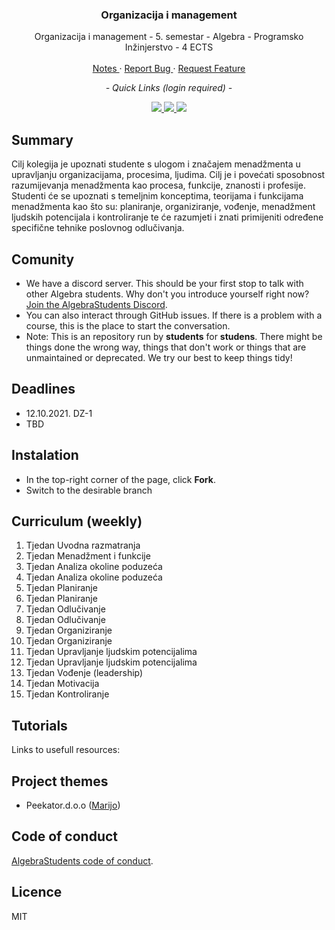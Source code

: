 <div align="center">
	<h3 align="center">Organizacija i management</h3>
	<p align="center">
		Organizacija i management - 5. semestar - Algebra - Programsko Inžinjerstvo - 4 ECTS
		<br />
		<br />
		<a href="https://github.com/AlgebraStudentCollab/organizacija-i-management/issues">
			Notes
		</a>
		<span> · </span>
		<a href="https://github.com/AlgebraStudentCollab/organizacija-i-management/issues">
			Report Bug
		</a>
		<span> · </span>
		<a  href="https://github.com/AlgebraStudentCollab/organizacija-i-management/issues">
			Request Feature
		</a>
	</p>
</div>

<div align='center'>
	<p align="center"><em>- Quick Links (login required) -</em></p>
	<a href="https://student.racunarstvo.hr/digitalnareferada/#/predmet/3375">
	<img src='https://img.shields.io/badge/infoeduka-blue?style=for-the-badge'>
	</a>
	<a  href="https://student.racunarstvo.hr/digitalnareferada/#/ocjene">
	<img src='https://img.shields.io/badge/points-green?style=for-the-badge'>
	</a>
	<a  href="https://student.racunarstvo.hr/digitalnareferada/#/prisustva">
	<img src='https://img.shields.io/badge/attendence-red?style=for-the-badge'>
	</a>
</div>

## Summary

Cilj kolegija je upoznati studente s ulogom i značajem menadžmenta u upravljanju organizacijama, procesima, ljudima. Cilj je i povećati sposobnost razumijevanja menadžmenta kao procesa, funkcije, znanosti i profesije. Studenti će se upoznati s temeljnim konceptima, teorijama i funkcijama menadžmenta kao što su: planiranje, organiziranje, vođenje, menadžment ljudskih potencijala i kontroliranje te će razumjeti i znati primijeniti određene specifične tehnike poslovnog odlučivanja.


## Comunity

- We have a discord server. This should be your first stop to talk with other Algebra students. Why don't you introduce yourself right now? [Join the AlgebraStudents Discord](https://discord.gg/[]).
- You can also interact through GitHub issues. If there is a problem with a course, this is the place to start the conversation.
- Note: This is an repository run by **students** for **studens**. There might be things done the wrong way, things that don't work or things that are unmaintained or deprecated. We try our best to keep things tidy!


## Deadlines

- 12.10.2021. DZ-1
- TBD

## Instalation

- In the top-right corner of the page, click **Fork**.
- Switch to the desirable branch


## Curriculum (weekly)

1. Tjedan Uvodna razmatranja 
2. Tjedan Menadžment i funkcije 
3. Tjedan Analiza okoline poduzeća 
4. Tjedan Analiza okoline poduzeća 
5. Tjedan Planiranje 
6. Tjedan Planiranje 
7.  Tjedan Odlučivanje
8.  Tjedan Odlučivanje
9.  Tjedan Organiziranje 
10. Tjedan Organiziranje 
11. Tjedan Upravljanje ljudskim potencijalima 
12. Tjedan Upravljanje ljudskim potencijalima 
13. Tjedan Vođenje (leadership) 
14. Tjedan Motivacija
15. Tjedan Kontroliranje 


## Tutorials

Links to usefull resources: 

## Project themes

- Peekator.d.o.o ([Marijo](https://github.com/mblaze2))

## Code of conduct

[AlgebraStudents code of conduct](https://github.com/AlgebraStudentCollab/code-of-conduct).

## Licence

MIT
